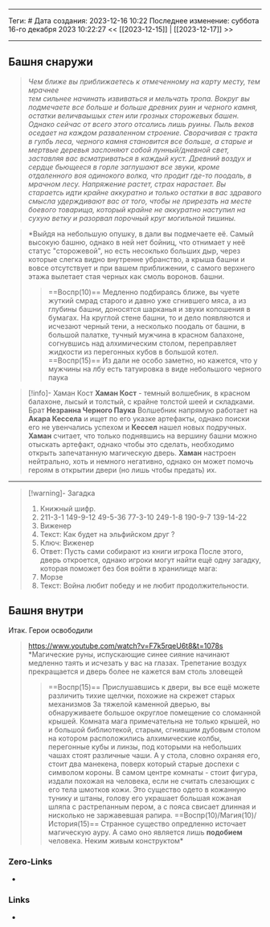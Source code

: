 ___
Теги: #
Дата создания: 2023-12-16 10:22 
Последнее изменение: суббота 16-го декабря 2023 10:22:27
<< [[2023-12-15]] | [[2023-12-17]] >> 
___
## Башня снаружи

>*Чем ближе вы приближаетесь к отмеченному на карту месту, тем мрачнее   
>тем сильнее начинать извиваться и мельчать тропа. Вокруг вы подмечаете
>все больше и больше древних руин и черного камня, остатки величваышых стен
>или грозных сторожевых башен. Однако сейчас от всего этого отсались лишь 
>руины. Пыль веков оседает на каждом разваленном строение.
>Сворачивая с тракта в гулбь леса, черного камня становится все больше, а 
>старые и мертвые деревья заслоняют собой лунный/дневной свет, заставляя вас
>всматриваться в каждый куст.
>Древний воздух и сердце бьющееся в горле заглушают все звуки, кроме 
>отдаленного воя одинокого волка, что продит где-то поодаль, в мрачном лесу.
>Напряжение растет, страх нарастает. Вы стараетсь идти крайне аккуратно
>и только остатки в вас здравого смысла удерждивают вас от того, чтобы не 
>прирезать на месте боевого товарища, который крайне не аккуратно наступил 
>на сухую ветку и разорвал порочный круг могильной тишины.*

>*Выйдя на небольшую опушку, в дали вы подмечаете её. Самый высокую башню,
>однако в ней нет бойниц, что отнимает у неё статус "сторожевой", но есть 
>несоклько больших дыр, через которые слегка видно внутренне убранство, а крыша башни и вовсе отсутствует и при вашем приближении, с самого верхнего этажа вылетает стая черных как смоль воронов. 
>башни. 
>>==Воспр(10)==
>>Медленно подбираясь ближе, вы чуете жуткий смрад старого и давно уже сгнившего мяса, а из глубины башни, доносятся шарканья и звуки копошения в бумагах.
>На круглой стене башни, то и дело появляются и исчезают черный тени, а несколько поодаль от башни, в большой палатке, тучный мужчина в красном балахоне, согнувшись над алхимическим столом, переправляет жидкости из перегонных кубов в большой котел.
>>==Воспр(15)==
>>Из дали не особо заметно, но кажется, что у мужчины на лбу есть татуировка в виде небольшого черного паука

>[!info]- Хаман Кост
>**Хаман Кост** - темный волшебник, в красном балахоне, лысый и толстый, с крайне толстой шеей и складками. Брат **Незранна Черного Паука**
>Волшебник напрямую работает на **Акара Кессела** и ищет по его указке артефакты, однако поиски его не увенчались успехом и **Кессел** нашел новых подручных.
>**Хаман** считает, что только поднявшись на вершину башни можно отыскать артефакт, однако чтобы это сделать, необходимо открыть запечатанную магическую дверь.
>**Хаман** настроен нейтрально, хоть и немного негативно, однако он может помочь героям в открытии двери (но лишь чтобы предать) их.
___

>[!warning]- Загадка 
> 1. Книжный шифр.
> 	1. 211-3-1 149-9-12 49-5-36 77-3-10 249-1-8 190-9-7 139-14-22
> 2. Виженер
> 	1. Текст: Как будет на эльфийском друг ?
> 	2. Ключ: Виженер
> 	3. Ответ: Пусть сами собирают из книги игрока
> После этого, дверь откроется, однако игроки могут найти ещё одну загадку, которая поможет без боя войти в хранилище мага:
> 4. Морзе
> 	1. Текст: Война любит победу и не любит продолжительности.

## Башня внутри

Итак. Герои освободили 

> https://www.youtube.com/watch?v=F7k5rqeU6t8&t=1078s
> *Магические руны, испускающие синее сияние начинают медленно таять и исчезать у вас на глазах. Трепетание воздух прекращается и дверь более не кажется вам столь зловещей
> >==Воспр(15)==
> >Прислушавшись к двери, вы все ещё можете различить тихие щелчки, похожие на скрежет старых механизмов
> За тяжелой каменной дверью, вы обнаруживаете большое округлое помещение со сломанной крышей. Комната мага примечательна не только крышей, но и большой библиотекой, старым, сгнившим дубовым столом на котором расположились алхимические колбы, перегонные кубы и линзы, под которыми на небольших чашах стоят различные чаши. А у стола, словно охраняя его, стоит два манекена, поверх который старые доспехи с символом короны.
> В самом центре комнаты - стоит фигура, издали похожая на человека, если не считать слезающих с его тела шмотков кожи. Это существо одето в кожанную тунику и штаны, голову его украшает большая кожаная шляпа с растрепанным пером, а с пояса свисает  длинная и нисколько не заржавевшая рапира.
> >==Воспр(10)/Магия(10)/История(15)==
> >Странное существо опредленно источает магическую ауру. А само оно является лишь **подобием** человека. Неким живым конструктом*

### Zero-Links
- 

### Links
- 

